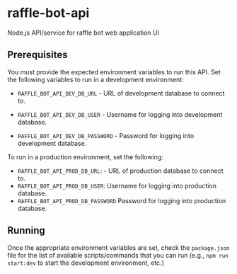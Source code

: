 # raffle-bot-api

Node.js API/service for raffle bot web application UI

## Prerequisites

You must provide the expected environment variables to run this API.
Set the following variables to run in a development environment:

- `RAFFLE_BOT_API_DEV_DB_URL` - URL of development database to connect to.
- `RAFFLE_BOT_API_DEV_DB_USER` - Username for logging into development database.

- `RAFFLE_BOT_API_DEV_DB_PASSWORD` - Password for logging into development database.

To run in a production environment, set the following:

- `RAFFLE_BOT_API_PROD_DB_URL`: - URL of production database to connect to.
- `RAFFLE_BOT_API_PROD_DB_USER`: Username for logging into production database.
- `RAFFLE_BOT_API_PROD_DB_PASSWORD` Password for logging into production database.

## Running

Once the appropriate environment variables are set, check the `package.json` file for the list of available scripts/commands that you can run (e.g., `npm run start:dev` to start the development environment, etc.)
